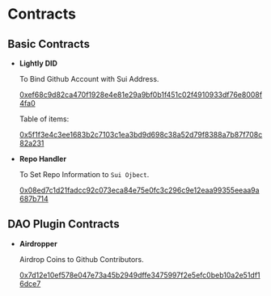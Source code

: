 # Contracts

## Basic Contracts

* **Lightly DID**

  To Bind Github Account with Sui Address.

  [0xef68c9d82ca470f1928e4e81e29a9bf0b1f451c02f4910933df76e8008f4fa0](https://explorer.sui.io/object/0xef68c9d82ca470f1928e4e81e29a9bf0b1f451c02f4910933df76e8008f4fa0?network=devnet)

  Table of items:

  [0x5f1f3e4c3ee1683b2c7103c1ea3bd9d698c38a52d79f8388a7b87f708c82a231](https://explorer.sui.io/object/0x5f1f3e4c3ee1683b2c7103c1ea3bd9d698c38a52d79f8388a7b87f708c82a231?network=devnet)

* **Repo Handler**

  To Set Repo Information to `Sui Ojbect`.

  [0x08ed7c1d21fadcc92c073eca84e75e0fc3c296c9e12eaa99355eeaa9a687b714](https://explorer.sui.io/object/0x08ed7c1d21fadcc92c073eca84e75e0fc3c296c9e12eaa99355eeaa9a687b714?network=devnet)

## DAO Plugin Contracts

* **Airdropper**

  Airdrop Coins to Github Contributors.

  [0x7d12e10ef578e047e73a45b2949dffe3475997f2e5efc0beb10a2e51df16dce7](https://explorer.sui.io/object/0x7d12e10ef578e047e73a45b2949dffe3475997f2e5efc0beb10a2e51df16dce7?network=devnet)